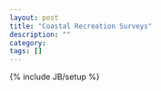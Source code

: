 ```yaml
---
layout: post
title: "Coastal Recreation Surveys"
description: ""
category: 
tags: []
---
```

{% include JB/setup %}
